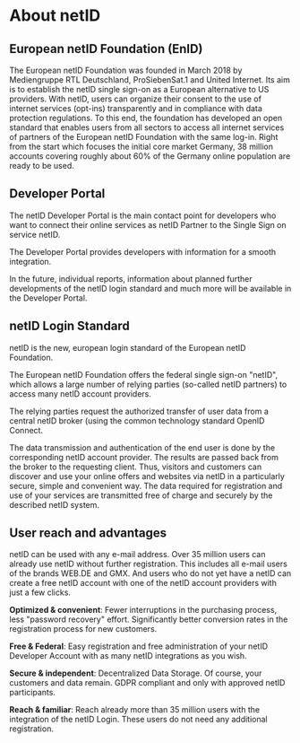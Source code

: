 # About netID

## European netID Foundation (EnID)

The European netID Foundation was founded in March 2018 by Mediengruppe RTL Deutschland, ProSiebenSat.1 and United Internet. Its aim is to establish the netID single sign-on as a European alternative to US providers. With netID, users can organize their consent to the use of internet services (opt-ins) transparently and in compliance with data protection regulations. To this end, the foundation has developed an open standard that enables users from all sectors to access all internet services of partners of the European netID Foundation with the same log-in. Right from the start which focuses the initial core market Germany, 38 million accounts covering roughly about 60% of the Germany online population are ready to be used.

## Developer Portal

The netID Developer Portal is the main contact point for developers who want to connect their online services as netID Partner to the Single Sign on service netID.

The Developer Portal provides developers with information for a smooth integration.

In the future, individual reports, information about planned further developments of the netID login standard and much more will be available in the Developer Portal.

## netID Login Standard

netID is the new, european login standard of the European netID Foundation.

The European netID Foundation offers the federal single sign-on "netID", which allows a large number of relying parties (so-called netID partners) to access many netID account providers.

The relying parties request the authorized transfer of user data from a central netID broker (using the common technology standard OpenID Connect.

The data transmission and authentication of the end user is done by the corresponding netID account provider. The results are passed back from the broker to the requesting client. Thus, visitors and customers can discover and use your online offers and websites via netID in a particularly secure, simple and convenient way. The data required for registration and use of your services are transmitted free of charge and securely by the described netID system.

## User reach and advantages

netID can be used with any e-mail address. Over 35 million users can already use netID without further registration. This includes all e-mail users of the brands WEB.DE and GMX. And users who do not yet have a netID can create a free netID account with one of the netID account providers with just a few clicks.

**Optimized & convenient**: Fewer interruptions in the purchasing process, less "password recovery" effort. Significantly better conversion rates in the registration process for new customers.

**Free & Federal**: Easy registration and free administration of your netID Developer Account with as many netID integrations as you wish.

**Secure & independent**: Decentralized Data Storage. Of course, your customers and data remain. GDPR compliant and only with approved netID participants.

**Reach & familiar**: Reach already more than 35 million users with the integration of the netID Login. These users do not need any additional registration.
